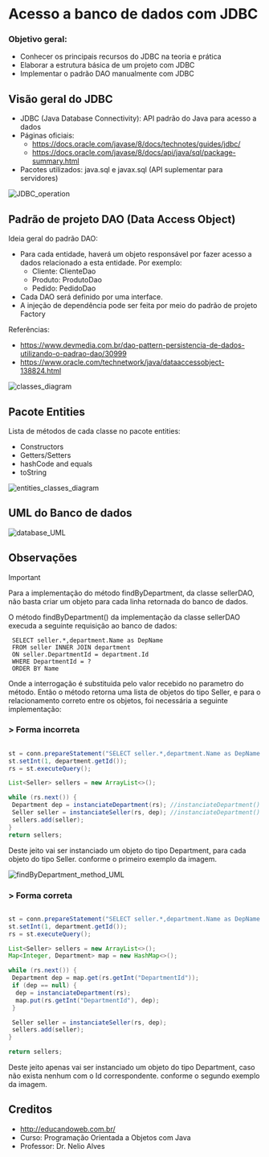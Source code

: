 # Acesso a banco de dados com JDBC
<a id="readme-top"></a>

### Objetivo geral:
* Conhecer os principais recursos do JDBC na teoria e prática
* Elaborar a estrutura básica de um projeto com JDBC
* Implementar o padrão DAO manualmente com JDBC



## Visão geral do JDBC

* JDBC (Java Database Connectivity): API padrão do Java para acesso a dados
* Páginas oficiais:
  * https://docs.oracle.com/javase/8/docs/technotes/guides/jdbc/
  * https://docs.oracle.com/javase/8/docs/api/java/sql/package-summary.html
* Pacotes utilizados: java.sql e javax.sql (API suplementar para servidores)

![JDBC_operation](https://github.com/alissonfgc/java-dao-jdbc/assets/72516014/cd368662-44f4-42bf-a12c-ef0719581751)



## Padrão de projeto DAO (Data Access Object)

Ideia geral do padrão DAO:
* Para cada entidade, haverá um objeto responsável por fazer acesso a dados relacionado a esta entidade. Por exemplo:
  * Cliente: ClienteDao
  * Produto: ProdutoDao
  * Pedido: PedidoDao
* Cada DAO será definido por uma interface.
* A injeção de dependência pode ser feita por meio do padrão de projeto Factory

Referências:
* https://www.devmedia.com.br/dao-pattern-persistencia-de-dados-utilizando-o-padrao-dao/30999
* https://www.oracle.com/technetwork/java/dataaccessobject-138824.html

![classes_diagram](https://github.com/alissonfgc/java-dao-jdbc/assets/72516014/6d33a96f-4096-4ad6-aa7c-4686f7c02959)



## Pacote Entities

Lista de métodos de cada classe no pacote entities:
* Constructors
* Getters/Setters
* hashCode and equals
* toString

![entities_classes_diagram](https://github.com/alissonfgc/java-dao-jdbc/assets/72516014/52963df2-4496-47a9-88ef-1a3ac72c83ea)



## UML do Banco de dados

![database_UML](https://github.com/alissonfgc/java-dao-jdbc/assets/72516014/32c7c500-0a94-4595-a390-165354b50627)

## Observações

> [!IMPORTANT]
> Para a implementação do método findByDepartment, da classe sellerDAO, não basta criar um objeto para cada linha retornada do banco de dados.

O método findByDepartment() da implementação da classe sellerDAO execuda a seguinte requisição ao banco de dados:

```mysql
 SELECT seller.*,department.Name as DepName
 FROM seller INNER JOIN department
 ON seller.DepartmentId = department.Id
 WHERE DepartmentId = ?
 ORDER BY Name
```
Onde a interrogação é substituida pelo valor recebido no parametro do método.
Então o método retorna uma lista de objetos do tipo Seller, e para o relacionamento correto entre os objetos, foi necessária a seguinte implementação:

### > Forma incorreta

```java

st = conn.prepareStatement("SELECT seller.*,department.Name as DepName FROM seller INNER JOIN department ON seller.DepartmentId = department.Id WHERE DepartmentId = ? ORDER BY Name;");
st.setInt(1, department.getId());
rs = st.executeQuery();

List<Seller> sellers = new ArrayList<>();

while (rs.next()) {
 Department dep = instanciateDepartment(rs); //instanciateDepartment() é um metodo auxiliar, que instancia os objetos recebendo o ResultSet
 Seller seller = instanciateSeller(rs, dep); //instanciateDepartment() é um metodo auxiliar como o instanciateDepartment()
 sellers.add(seller);
}
return sellers;

```

Deste jeito vai ser instanciado um objeto do tipo Department, para cada objeto do tipo Seller.
 conforme o primeiro exemplo da imagem.

![findByDepartment_method_UML](https://github.com/alissonfgc/java-dao-jdbc/assets/72516014/b507ab24-5250-4ffc-834d-3ff4a8f08acb)

### > Forma correta

```java

st = conn.prepareStatement("SELECT seller.*,department.Name as DepName FROM seller INNER JOIN department ON seller.DepartmentId = department.Id WHERE DepartmentId = ? ORDER BY Name;");
st.setInt(1, department.getId());
rs = st.executeQuery();

List<Seller> sellers = new ArrayList<>();
Map<Integer, Department> map = new HashMap<>();

while (rs.next()) {
 Department dep = map.get(rs.getInt("DepartmentId"));
 if (dep == null) {
  dep = instanciateDepartment(rs);
  map.put(rs.getInt("DepartmentId"), dep);
 }

 Seller seller = instanciateSeller(rs, dep);
 sellers.add(seller);
}

return sellers;

```

Deste jeito apenas vai ser instanciado um objeto do tipo Department, caso não exista nenhum com o Id correspondente.
 conforme o segundo exemplo da imagem.

## Creditos
* http://educandoweb.com.br/
* Curso: Programação Orientada a Objetos com Java
* Professor: Dr. Nelio Alves
